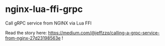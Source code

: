 # nginx-lua-ffi-grpc

Call gRPC service from NGINX via Lua FFI

Read the story here: https://medium.com/@jeffzzq/calling-a-grpc-service-from-nginx-27d23198563e !
